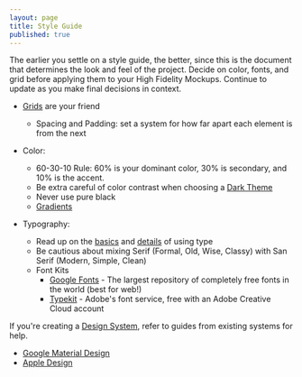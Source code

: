 ```yaml
---
layout: page
title: Style Guide
published: true
---
```


The earlier you settle on a style guide, the better, since this is the document that determines the look and feel of the project. Decide on color, fonts, and grid before applying them to your High Fidelity Mockups. Continue to update as you make final decisions in context.

* [Grids](https://www.slideshare.net/huer1278ft/grids-are-good-right) are your friend
  * Spacing and Padding: set a system for how far apart each element is from the next

* Color:
  * 60-30-10 Rule: 60% is your dominant color, 30% is secondary, and 10% is the accent.
  * Be extra careful of color contrast when choosing a [Dark Theme](https://dribbble.com/erikdkennedy/buckets/160688-Dark-themes)
  * Never use pure black
  * [Gradients](uigradients.com)

* Typography:
  * Read up on the [basics](https://practicaltypography.com/typography-in-ten-minutes.html) and [details](http://jessicahische.is/talkingtype) of using type
  * Be cautious about mixing Serif (Formal, Old, Wise, Classy) with San Serif (Modern, Simple, Clean)
  * Font Kits
    * [Google Fonts](https://fonts.google.com/) - The largest repository of completely free fonts in the world (best for web!)
    * [Typekit](https://typekit.com/) - Adobe's font service, free with an Adobe Creative Cloud account


If you're creating a [Design System](https://blog.prototypr.io/design-system-ac88c6740f53), refer to guides from existing systems for help.
  * [Google Material Design](https://material.io)
  * [Apple Design](https://developer.apple.com/design/resources/)
